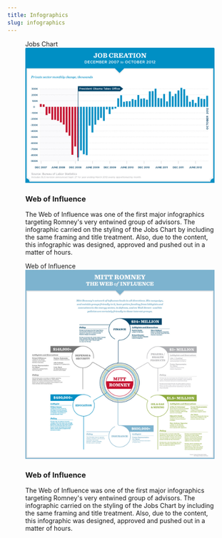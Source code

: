 ```yaml
---
title: Infographics
slug: infographics
---
```


<figure>
    <figcaption>Jobs Chart</figcaption>
    <img src="img/infographics/infographics.jpg" alt="" />
    <article>
    <h3>Web of Influence</h3>
    <p>The Web of Influence was one of the first major infographics targeting Romney's very entwined group of advisors. The infographic carried on the styling of the Jobs Chart by including the same framing and title treatment. Also, due to the content, this infographic was designed, approved and pushed out in a matter of hours.</p>
    </article>
</figure>
<figure>
    <figcaption>Web of Influence</figcaption>
    <img src="img/infographics/infographics-2.jpg" alt="" />
    <article>
    <h3>Web of Influence</h3>
    <p>The Web of Influence was one of the first major infographics targeting Romney's very entwined group of advisors. The infographic carried on the styling of the Jobs Chart by including the same framing and title treatment. Also, due to the content, this infographic was designed, approved and pushed out in a matter of hours.</p>
    </article>
</figure>
